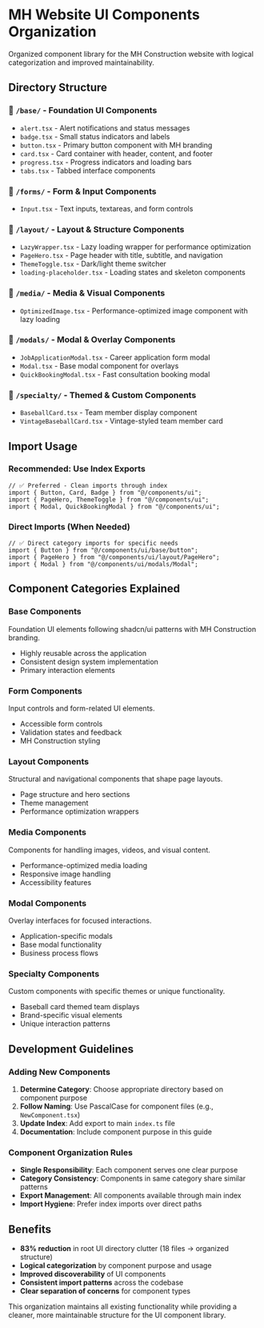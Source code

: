 # MH Website UI Components Organization

Organized component library for the MH Construction website with logical categorization and improved maintainability.

## Directory Structure

### 📁 `/base/` - Foundation UI Components

- `alert.tsx` - Alert notifications and status messages
- `badge.tsx` - Small status indicators and labels
- `button.tsx` - Primary button component with MH branding
- `card.tsx` - Card container with header, content, and footer
- `progress.tsx` - Progress indicators and loading bars
- `tabs.tsx` - Tabbed interface components

### 📁 `/forms/` - Form & Input Components

- `Input.tsx` - Text inputs, textareas, and form controls

### 📁 `/layout/` - Layout & Structure Components

- `LazyWrapper.tsx` - Lazy loading wrapper for performance optimization
- `PageHero.tsx` - Page header with title, subtitle, and navigation
- `ThemeToggle.tsx` - Dark/light theme switcher
- `loading-placeholder.tsx` - Loading states and skeleton components

### 📁 `/media/` - Media & Visual Components

- `OptimizedImage.tsx` - Performance-optimized image component with lazy loading

### 📁 `/modals/` - Modal & Overlay Components

- `JobApplicationModal.tsx` - Career application form modal
- `Modal.tsx` - Base modal component for overlays
- `QuickBookingModal.tsx` - Fast consultation booking modal

### 📁 `/specialty/` - Themed & Custom Components

- `BaseballCard.tsx` - Team member display component
- `VintageBaseballCard.tsx` - Vintage-styled team member card

## Import Usage

### Recommended: Use Index Exports

```tsx
// ✅ Preferred - Clean imports through index
import { Button, Card, Badge } from "@/components/ui";
import { PageHero, ThemeToggle } from "@/components/ui";
import { Modal, QuickBookingModal } from "@/components/ui";
```

### Direct Imports (When Needed)

```tsx
// ✅ Direct category imports for specific needs
import { Button } from "@/components/ui/base/button";
import { PageHero } from "@/components/ui/layout/PageHero";
import { Modal } from "@/components/ui/modals/Modal";
```

## Component Categories Explained

### Base Components

Foundation UI elements following shadcn/ui patterns with MH Construction branding.

- Highly reusable across the application
- Consistent design system implementation
- Primary interaction elements

### Form Components

Input controls and form-related UI elements.

- Accessible form controls
- Validation states and feedback
- MH Construction styling

### Layout Components

Structural and navigational components that shape page layouts.

- Page structure and hero sections
- Theme management
- Performance optimization wrappers

### Media Components

Components for handling images, videos, and visual content.

- Performance-optimized media loading
- Responsive image handling
- Accessibility features

### Modal Components

Overlay interfaces for focused interactions.

- Application-specific modals
- Base modal functionality
- Business process flows

### Specialty Components

Custom components with specific themes or unique functionality.

- Baseball card themed team displays
- Brand-specific visual elements
- Unique interaction patterns

## Development Guidelines

### Adding New Components

1. **Determine Category**: Choose appropriate directory based on component purpose
2. **Follow Naming**: Use PascalCase for component files (e.g., `NewComponent.tsx`)
3. **Update Index**: Add export to main `index.ts` file
4. **Documentation**: Include component purpose in this guide

### Component Organization Rules

- **Single Responsibility**: Each component serves one clear purpose
- **Category Consistency**: Components in same category share similar patterns
- **Export Management**: All components available through main index
- **Import Hygiene**: Prefer index imports over direct paths

## Benefits

- **83% reduction** in root UI directory clutter (18 files → organized structure)
- **Logical categorization** by component purpose and usage
- **Improved discoverability** of UI components
- **Consistent import patterns** across the codebase
- **Clear separation of concerns** for component types

This organization maintains all existing functionality while providing a cleaner, more
maintainable structure for the UI component library.
